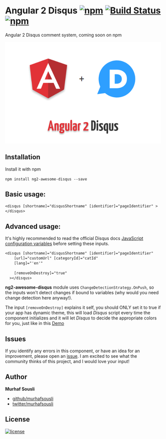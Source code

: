 # Angular 2 Disqus [![npm](https://img.shields.io/npm/v/npm.svg?maxAge=2592000?style=plastic)](https://github.com/MurhafSousli/ng2-disqus) [![Build Status](https://travis-ci.org/MurhafSousli/ng2-disqus.svg?branch=master)](https://travis-ci.org/MurhafSousli/ng2-disqus) [![npm](https://img.shields.io/npm/dt/express.svg?maxAge=2592000?style=plastic)](https://www.npmjs.com/package/ng2-disqus)


Angular 2 Disqus comment system, coming soon on npm

![Angular 2 Share Buttons cover](/assets/cover.PNG?raw=true "Optional Title")

## Installation

Install it with npm

`npm install ng2-awesome-disqus --save`

## Basic usage:

```
<disqus [shortname]="disqusShortname" [identifier]="pageIdentifier" ></disqus>
```

## Advanced usage:

It's highly recommended to read the official Disqus docs [JavaScript configuration variables](https://help.disqus.com/customer/portal/articles/472098-javascript-configuration-variables) before setting these inputs.

```
<disqus [shortname]="disqusShortname" [identifier]="pageIdentifier" 
    [url]="customUrl" [categoryId]="catId"
    [lang]="'en'"
      
    [removeOnDestroy]="true"
  ></disqus>
```

**ng2-awesome-disqus** module uses `ChangeDetectionStrategy.OnPush`, so the inputs won't detect changes if bound to variables (why would you need change detection here anyway!).

The input `[removeOnDestroy]` explains it self, you should ONLY set it to true if your app has dynamic theme, this will load *Disqus* script every time the component initializes and it will let *Disqus* to decide the appropriate colors for you, just like in this [Demo](https://murhafsousli.github.io/ng2-awesome-disqus/)

## Issues


If you identify any errors in this component, or have an idea for an improvement, please open an [issue](https://github.com/MurhafSousli/ng2-awesome-disqus/issues). I am excited to see what the community thinks of this project, and I would love your input!

## Author

 **Murhaf Sousli**

 - [github/murhafsousli](https://github.com/MurhafSousli)
 - [twitter/murhafsousli](https://twitter.com/MurhafSousli)

## License

[![license](https://img.shields.io/github/license/mashape/apistatus.svg?maxAge=2592000)](/LICENSE)
